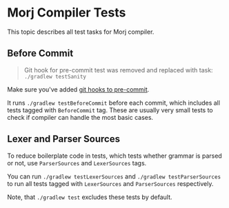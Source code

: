 # Morj Compiler Tests

This topic describes all test tasks for Morj compiler.

## Before Commit

> Git hook for pre-commit test was removed and replaced with task: `./gradlew testSanity`

Make sure you've added [git hooks to pre-commit](../../README.md#development).

It runs `./gradlew testBeforeCommit` before each commit, which includes all tests
tagged with `BeforeCommit` tag. These are usually very small tests to check
if compiler can handle the most basic cases.

## Lexer and Parser Sources

To reduce boilerplate code in tests, which tests whether grammar is parsed or not,
use `ParserSources` and `LexerSources` tags.

You can run `./gradlew testLexerSources` and `./gradlew testParserSources` to
run all tests tagged with `LexerSources` and `ParserSources` respectively.

Note, that `./gradlew test` excludes these tests by default.
